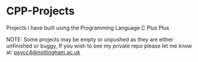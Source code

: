 # CPP-Projects
Projects i have built using the Programming Language C Plus Plus

NOTE: Some projects may be empty or unpushed as they are either unfinished or buggy, If you wish to see my private repo please let me know at: psycc4@nottingham.ac.uk

